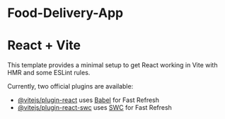 # Food-Delivery-App

<h1 align="left">React + Vite</h3>
This template provides a minimal setup to get React working in Vite with HMR and some ESLint rules.

Currently, two official plugins are available:
- [@vitejs/plugin-react](https://github.com/vitejs/vite-plugin-react/blob/main/packages/plugin-react/README.md) uses [Babel](https://babeljs.io/) for Fast Refresh
- [@vitejs/plugin-react-swc](https://github.com/vitejs/vite-plugin-react-swc) uses [SWC](https://swc.rs/) for Fast Refresh
